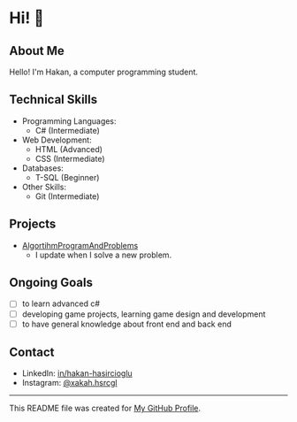 # Hi! :wave:

## About Me
Hello! I'm Hakan, a computer programming student.

## Technical Skills

- Programming Languages:
  * C# (Intermediate)
- Web Development:
  * HTML (Advanced)
  * CSS (Intermediate)
- Databases:
  * T-SQL (Beginner)
- Other Skills:
  * Git (Intermediate)

## Projects
- [AlgortihmProgramAndProblems](https://github.com/Hakan-Hasircioglu/AlgortihmProgramAndProblems)
  - I update when I solve a new problem.

## Ongoing Goals
- [ ] to learn advanced c#
- [ ] developing game projects, learning game design and development
- [ ] to have general knowledge about front end and back end

## Contact
- LinkedIn: [in/hakan-hasircioglu](https://www.linkedin.com/in/hakan-hasircioglu-708263299/)
- Instagram: [@xakah.hsrcgl](https://www.instagram.com/xakah.hsrcgl/)

---
This README file was created for [My GitHub Profile](https://github.com/Hakan-Hasircioglu).
